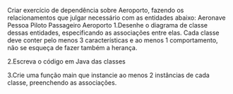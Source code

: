 Criar exercício de dependência sobre Aeroporto, fazendo os relacionamentos que julgar necessário com as entidades abaixo:
Aeronave
Pessoa
Piloto
Passageiro
Aeroporto
1.Desenhe o diagrama de classe dessas entidades, especificando as associações entre elas. Cada classe deve conter pelo menos 3 características e ao menos 1 comportamento, não se esqueça de fazer também a herança.

2.Escreva o código em Java das classes

3.Crie uma função main que instancie ao menos 2 instâncias de cada classe, preenchendo as associações.